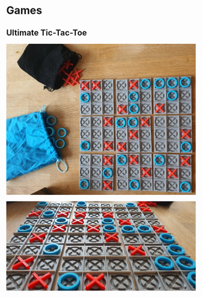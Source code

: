 # Games

## Ultimate Tic-Tac-Toe

![Ultimate Tic-Tac-Toe](_3d-ultimate-tic-tac-toe1.jpg)

![Ultimate Tic-Tac-Toe](_3d-ultimate-tic-tac-toe2.jpg)
